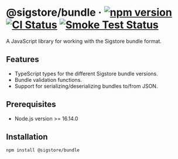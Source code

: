 # @sigstore/bundle &middot; [![npm version](https://img.shields.io/npm/v/@sigstore/bundle.svg?style=flat)](https://www.npmjs.com/package/@sigstore/bundle) [![CI Status](https://github.com/sigstore/sigstore-js/workflows/CI/badge.svg)](https://github.com/sigstore/sigstore-js/actions/workflows/ci.yml) [![Smoke Test Status](https://github.com/sigstore/sigstore-js/workflows/smoke-test/badge.svg)](https://github.com/sigstore/sigstore-js/actions/workflows/smoke-test.yml)

A JavaScript library for working with the Sigstore bundle format.

## Features

- TypeScript types for the different Sigstore bundle versions.
- Bundle validation functions.
- Support for serializing/deserializing bundles to/from JSON.

## Prerequisites

- Node.js version >= 16.14.0

## Installation

```
npm install @sigstore/bundle
```
